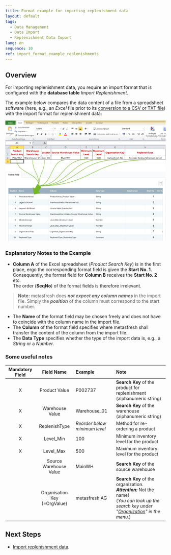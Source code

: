 ```yaml
---
title: Format example for importing replenishment data
layout: default
tags:
  - Data Management
  - Data Import
  - Replenishment Data Import
lang: en
sequence: 10
ref: import_format_example_replenishments
---
```


## Overview
For importing replenishment data, you require an import format that is configured with the **database table** *Import Replenishment*.

The example below compares the data content of a file from a spreadsheet software (here, e.g., an *Excel* file prior to its [conversion to a CSV or TXT file](Import_file_useful_tips)) with the import format for replenishment data:

![](assets/Replenishment_import_Excel_table_Format.png)

### Explanatory Notes to the Example
- **Column A** of the Excel spreadsheet (*Product Search Key*) is in the first place, ergo the corresponding format field is given the **Start No. 1**. Consequently, the format field for **Column B** receives the **Start No. 2** etc.<br> The order (**SeqNo**) of the format fields is therefore irrelevant.
 >**Note:** metasfresh does ***not expect any column names*** in the import file. Simply the ***position*** of the column must correspond to the start number.

- The **Name** of the format field may be chosen freely and does not have to coincide with the column name in the import file.
- The **Column** of the format field specifies where metasfresh shall transfer the content of the column from the import file.
- The **Data Type** specifies whether the type of the import data is, e.g., a *String* or a *Number*.

### Some useful notes

| Mandatory Field | Field Name | Example | Note |
| :---: | :---: | :--- | :--- |
| X | Product Value | P002737 | **Search Key** of the product for replenishment (alphanumeric string) |
| X | Warehouse Value | Warehouse_01 | **Search Key** of the warehouse (alphanumeric string) |
| X | ReplenishType | *Reorder below minimum level* | Method for re-ordering a product |
| X | Level_Min | 100 | Minimum inventory level for the product |
| X | Level_Max | 500 | Maximum inventory level for the product |
|  | Source Warehouse Value | MainWH | **Search Key** of the source warehouse |
|  | Organisation Key<br> (=OrgValue) | metasfresh AG | **Search Key** of the organization.<br> ***Attention:*** Not the name!<br> (*You can look up the search key under "[Organization](Menu)" in the menu.*) |

## Next Steps
- [Import replenishment data](Import_replenishment_data).

